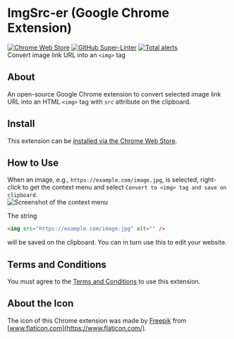 # ImgSrc-er (Google Chrome Extension)

[![Chrome Web Store](https://img.shields.io/chrome-web-store/v/mmalpdcdmbloijpgoagaeallfnmioika)](https://chrome.google.com/webstore/detail/imgsrc-er/mmalpdcdmbloijpgoagaeallfnmioika) [![GitHub Super-Linter](https://github.com/ttsukagoshi/imgsrc-er/workflows/Lint%20Code%20Base/badge.svg)](https://github.com/marketplace/actions/super-linter) [![Total alerts](https://img.shields.io/lgtm/alerts/g/ttsukagoshi/imgsrc-er.svg?logo=lgtm&logoWidth=18)](https://lgtm.com/projects/g/ttsukagoshi/imgsrc-er/alerts/)  
Convert image link URL into an `<img>` tag

## About

An open-source Google Chrome extension to convert selected image link URL into an HTML `<img>` tag with `src` attribute on the clipboard.

## Install

This extension can be [installed via the Chrome Web Store](https://chrome.google.com/webstore/detail/imgsrc-er/mmalpdcdmbloijpgoagaeallfnmioika).

## How to Use

When an image, e.g., `https://example.com/image.jpg`, is selected, right-click to get the context menu and select `Convert to <img> tag and save on clipboard`.  
![Screenshot of the context menu](https://www.scriptable-assets.page/assets/images/ImgSrc-er/screenshot_ImgSrc-er.jpg)

The string

```html
<img src="https://example.com/image.jpg" alt="" />
```

will be saved on the clipboard. You can in turn use this to edit your website.

## Terms and Conditions

You must agree to the [Terms and Conditions](https://ttsukagoshi.github.io/scriptable-assets/terms-and-conditions/) to use this extension.

## About the Icon

The icon of this Chrome extension was made by [Freepik](https://www.freepik.com/) from [www.flaticon.com](https://www.flaticon.com/).
